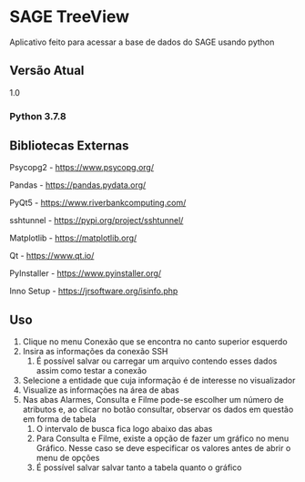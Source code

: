 # SAGE TreeView
Aplicativo feito para acessar a base de dados do SAGE usando python

## Versão Atual
1.0

### Python 3.7.8

## Bibliotecas Externas
Psycopg2 - https://www.psycopg.org/

Pandas - https://pandas.pydata.org/

PyQt5 - https://www.riverbankcomputing.com/

sshtunnel - https://pypi.org/project/sshtunnel/

Matplotlib - https://matplotlib.org/

Qt - https://www.qt.io/

PyInstaller - https://www.pyinstaller.org/

Inno Setup - https://jrsoftware.org/isinfo.php

## Uso

1. Clique no menu Conexão que se encontra no canto superior esquerdo
2. Insira as informações da conexão SSH
    1. É possível salvar ou carregar um arquivo contendo esses dados assim como testar a conexão
3. Selecione a entidade que cuja informação é de interesse no visualizador
4. Visualize as informações na área de abas
5. Nas abas Alarmes, Consulta e Filme pode-se escolher um número de atributos e, ao clicar no botão consultar, observar os dados em questão em forma de tabela
    1. O intervalo de busca fica logo abaixo das abas
    2. Para Consulta e Filme, existe a opção de fazer um gráfico no menu Gráfico. Nesse caso se deve especificar os valores antes de abrir o menu de opções
    3. É possível salvar salvar tanto a tabela quanto o gráfico

